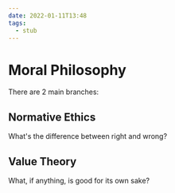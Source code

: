 ```yaml
---
date: 2022-01-11T13:48
tags: 
  - stub
---
```


# Moral Philosophy

There are 2 main branches:

## Normative Ethics

What's the difference between right and wrong?

## Value Theory

What, if anything, is good for its own sake?
